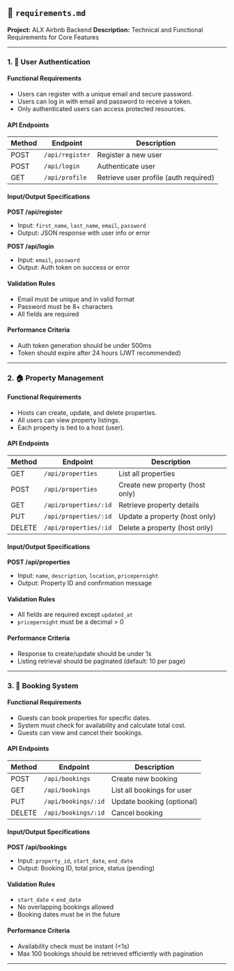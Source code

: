 

## 📝 `requirements.md`

**Project:** ALX Airbnb Backend
**Description:** Technical and Functional Requirements for Core Features

---

### 1. 🔐 User Authentication

#### Functional Requirements

* Users can register with a unique email and secure password.
* Users can log in with email and password to receive a token.
* Only authenticated users can access protected resources.

#### API Endpoints

| Method | Endpoint        | Description                           |
| ------ | --------------- | ------------------------------------- |
| POST   | `/api/register` | Register a new user                   |
| POST   | `/api/login`    | Authenticate user                     |
| GET    | `/api/profile`  | Retrieve user profile (auth required) |

#### Input/Output Specifications

**POST /api/register**

* Input: `first_name`, `last_name`, `email`, `password`
* Output: JSON response with user info or error

**POST /api/login**

* Input: `email`, `password`
* Output: Auth token on success or error

#### Validation Rules

* Email must be unique and in valid format
* Password must be 8+ characters
* All fields are required

#### Performance Criteria

* Auth token generation should be under 500ms
* Token should expire after 24 hours (JWT recommended)

---

### 2. 🏠 Property Management

#### Functional Requirements

* Hosts can create, update, and delete properties.
* All users can view property listings.
* Each property is tied to a host (user).

#### API Endpoints

| Method | Endpoint              | Description                     |
| ------ | --------------------- | ------------------------------- |
| GET    | `/api/properties`     | List all properties             |
| POST   | `/api/properties`     | Create new property (host only) |
| GET    | `/api/properties/:id` | Retrieve property details       |
| PUT    | `/api/properties/:id` | Update a property (host only)   |
| DELETE | `/api/properties/:id` | Delete a property (host only)   |

#### Input/Output Specifications

**POST /api/properties**

* Input: `name`, `description`, `location`, `pricepernight`
* Output: Property ID and confirmation message

#### Validation Rules

* All fields are required except `updated_at`
* `pricepernight` must be a decimal > 0

#### Performance Criteria

* Response to create/update should be under 1s
* Listing retrieval should be paginated (default: 10 per page)

---

### 3. 📅 Booking System

#### Functional Requirements

* Guests can book properties for specific dates.
* System must check for availability and calculate total cost.
* Guests can view and cancel their bookings.

#### API Endpoints

| Method | Endpoint            | Description                |
| ------ | ------------------- | -------------------------- |
| POST   | `/api/bookings`     | Create new booking         |
| GET    | `/api/bookings`     | List all bookings for user |
| PUT    | `/api/bookings/:id` | Update booking (optional)  |
| DELETE | `/api/bookings/:id` | Cancel booking             |

#### Input/Output Specifications

**POST /api/bookings**

* Input: `property_id`, `start_date`, `end_date`
* Output: Booking ID, total price, status (pending)

#### Validation Rules

* `start_date` < `end_date`
* No overlapping bookings allowed
* Booking dates must be in the future

#### Performance Criteria

* Availability check must be instant (<1s)
* Max 100 bookings should be retrieved efficiently with pagination

---

